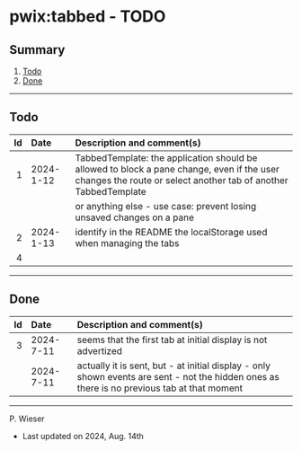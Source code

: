 # pwix:tabbed - TODO

## Summary

1. [Todo](#todo)
2. [Done](#done)

---
## Todo

|   Id | Date       | Description and comment(s) |
| ---: | :---       | :---                       |
|    1 | 2024- 1-12 | TabbedTemplate: the application should be allowed to block a pane change, even if the user changes the route or select another tab of another TabbedTemplate |
|      |            | or anything else - use case: prevent losing unsaved changes on a pane |
|    2 | 2024- 1-13 | identify in the README the localStorage used when managing the tabs |
|    4 |  |  |

---
## Done

|   Id | Date       | Description and comment(s) |
| ---: | :---       | :---                       |
|    3 | 2024- 7-11 | seems that the first tab at initial display is not advertized |
|      | 2024- 7-11 | actually it is sent, but - at initial display - only shown events are sent - not the hidden ones as there is no previous tab at that moment |

---
P. Wieser
- Last updated on 2024, Aug. 14th

